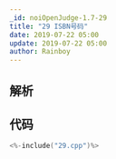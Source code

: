 ```yaml
---
_id: noiOpenJudge-1.7-29
title: "29 ISBN号码"
date: 2019-07-22 05:00
update: 2019-07-22 05:00
author: Rainboy
---
```


## 解析

## 代码

```c
<%-include("29.cpp")%>
```

